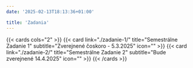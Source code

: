 ```yaml
---
date: '2025-02-13T18:13:36+01:00'

title: 'Zadania'
---
```


{{< cards cols="2" >}}
    {{< card link="./zadanie-1/" title="Semestrálne Zadanie 1" subtitle="Zverejnené čoskoro - 5.3.2025" icon="" >}}
    {{< card link="./zadanie-2/" title="Semestrálne Zadanie 2" subtitle="Bude zverejnené 14.4.2025" icon="" >}}
{{< /cards >}}
